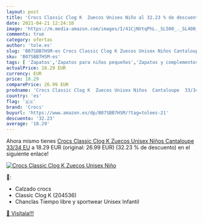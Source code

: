 ```yaml
---
layout: post
title: 'Crocs Classic Clog K  Zuecos Unisex Niño al 32.23 % de descuento'
date: 2021-04-21 12:24:10
image: 'https://m.media-amazon.com/images/I/41CjNVtqPhL._SL500_._SL400_.jpg'
comments: true
category: ofertas
author: 'tole.es'
slug: 'B07SBB7HSM-es Crocs Classic Clog K Zuecos Unisex Niños Cantaloupe 33/34 EU'
sku: 'B07SBB7HSM-es'
tags: [ 'Zapatos','Zapatos para niños pequeños','Zapatos y complementos','Zuecos y mules para niño','crocs','zuecos', ]
actualPrice: 18.29 EUR
currency: EUR
price: 18.29
comparePrice: 26.99 EUR
prodname: 'Crocs Classic Clog K  Zuecos Unisex Niños  Cantaloupe  33/34 EU'
country: 'es'
flag: '🇪🇸'
brand: 'Crocs'
buyurl: 'https://www.amazon.es/dp/B07SBB7HSM/?tag=tolees-21'
descuento: '32.23'
average: '18.29'
---
```


Ahora mismo tienes [Crocs Classic Clog K  Zuecos Unisex Niños  Cantaloupe  33/34 EU](https://www.amazon.es/dp/B07SBB7HSM/?tag=tolees-21) a 18.29 EUR (original: 26.99 EUR) (32.23 %  de descuento) en el siguiente enlace!

[![Crocs Classic Clog K  Zuecos Unisex Niño](https://m.media-amazon.com/images/I/41CjNVtqPhL._SL500_._SL400_.jpg)](https://www.amazon.es/dp/B07SBB7HSM/?tag=tolees-21)

🔎:

- Calzado crocs
- Classic Clog K (204536)
- Chanclas Tiempo libre y sportwear Unisex Infantil

[🛒 Visítala!!!](https://www.amazon.es/dp/B07SBB7HSM/?tag=tolees-21)
